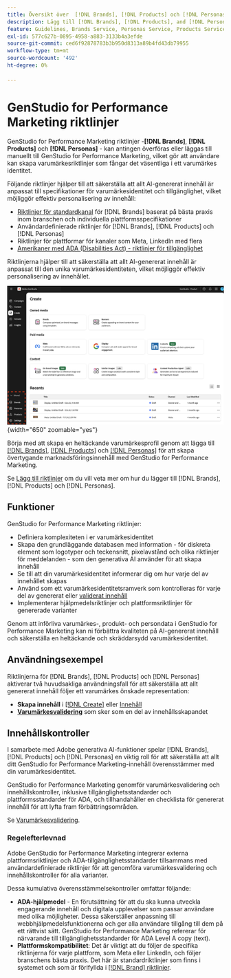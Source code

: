 ```yaml
---
title: Översikt över  [!DNL Brands], [!DNL Products] och [!DNL Personas]
description: Lägg till [!DNL Brands], [!DNL Products], and [!DNL Personas]  i GenStudio for Performance Marketing för att skapa en omfattande varumärkesprofil som innehåller alla aspekter av ett varumärkes representation.
feature: Guidelines, Brands Service, Personas Service, Products Service
exl-id: 577c627b-0895-4958-a883-3133b4a3efde
source-git-commit: ced6f92878783b3b950d8313a89b4fd43db79955
workflow-type: tm+mt
source-wordcount: '492'
ht-degree: 0%

---
```


# GenStudio for Performance Marketing riktlinjer

GenStudio for Performance Marketing riktlinjer -**[!DNL Brands]**, **[!DNL Products]** och **[!DNL Personas]** - kan antingen överföras eller läggas till manuellt till GenStudio for Performance Marketing, vilket gör att användare kan skapa varumärkesriktlinjer som fångar det väsentliga i ett varumärkes identitet.

Följande riktlinjer hjälper till att säkerställa att allt AI-genererat innehåll är anpassat till specifikationer för varumärkesidentitet och tillgänglighet, vilket möjliggör effektiv personalisering av innehåll:

* [Riktlinjer för standardkanal](/help/user-guide/guidelines/brands.md#default-channel-guidelines) för [!DNL Brands] baserat på bästa praxis inom branschen och individuella plattformsspecifikationer
* Användardefinierade riktlinjer för [!DNL Brands], [!DNL Products] och [!DNL Personas]
* Riktlinjer för plattformar för kanaler som Meta, LinkedIn med flera
* [Amerikaner med ADA (Disabilities Act) - riktlinjer för tillgänglighet](#compliance)

Riktlinjerna hjälper till att säkerställa att allt AI-genererat innehåll är anpassat till den unika varumärkesidentiteten, vilket möjliggör effektiv personalisering av innehållet.

![Riktlinjer i GenStudio for Performance Marketing](/help/assets/guidelines.png){width="650" zoomable="yes"}

Börja med att skapa en heltäckande varumärkesprofil genom att lägga till [[!DNL Brands]](/help/user-guide/guidelines/brands.md), [[!DNL Products]](/help/user-guide/guidelines/products.md) och [[!DNL Personas]](/help/user-guide/guidelines/personas.md) för att skapa övertygande marknadsföringsinnehåll med GenStudio for Performance Marketing.

Se [Lägg till riktlinjer](/help/user-guide/guidelines/add-guidelines.md) om du vill veta mer om hur du lägger till [!DNL Brands], [!DNL Products] och [!DNL Personas].

## Funktioner

GenStudio for Performance Marketing riktlinjer:

* Definiera komplexiteten i er varumärkesidentitet
* Skapa den grundläggande databasen med information - för diskreta element som logotyper och teckensnitt, pixelavstånd och olika riktlinjer för meddelanden - som den generativa AI använder för att skapa innehåll
* Se till att din varumärkesidentitet informerar dig om hur varje del av innehållet skapas
* Använd som ett varumärkesidentitetsramverk som kontrolleras för varje del av genererat eller [validerat innehåll](#brand-validation)
* Implementerar hjälpmedelsriktlinjer och plattformsriktlinjer för genererade varianter

Genom att införliva varumärkes-, produkt- och persondata i GenStudio for Performance Marketing kan ni förbättra kvaliteten på AI-genererat innehåll och säkerställa en heltäckande och skräddarsydd varumärkesidentitet.

## Användningsexempel

Riktlinjerna för [!DNL Brands], [!DNL Products] och [!DNL Personas] aktiverar två huvudsakliga användningsfall för att säkerställa att allt genererat innehåll följer ett varumärkes önskade representation:

* **Skapa innehåll** i [[!DNL Create]](/help/user-guide/create/overview.md) eller [Innehåll](/help/user-guide/content/overview.md)
* [**Varumärkesvalidering**](#brand-validation) som sker som en del av innehållsskapandet

## Innehållskontroller

I samarbete med Adobe generativa AI-funktioner spelar [!DNL Brands], [!DNL Products] och [!DNL Personas] en viktig roll för att säkerställa att allt ditt GenStudio for Performance Marketing-innehåll överensstämmer med din varumärkesidentitet.

GenStudio for Performance Marketing genomför varumärkesvalidering och innehållskontroller, inklusive tillgänglighetsstandarder och plattformsstandarder för ADA, och tillhandahåller en checklista för genererat innehåll för att lyfta fram förbättringsområden.

Se [Varumärkesvalidering](/help/user-guide/guidelines/brand-validation.md).

### Regelefterlevnad

Adobe GenStudio for Performance Marketing integrerar externa plattformsriktlinjer och ADA-tillgänglighetsstandarder tillsammans med användardefinierade riktlinjer för att genomföra varumärkesvalidering och innehållskontroller för alla varianter.

Dessa kumulativa överensstämmelsekontroller omfattar följande:

* **ADA-hjälpmedel** - En förutsättning för att du ska kunna utveckla engagerande innehåll och digitala upplevelser som passar användare med olika möjligheter. Dessa säkerställer anpassning till webbhjälpmedelsfunktionerna och ger alla användare tillgång till dem på ett rättvist sätt. GenStudio for Performance Marketing refererar för närvarande till tillgänglighetsstandarder för ADA Level A copy (text).
* **Plattformskompatibilitet**: Det är viktigt att du följer de specifika riktlinjerna för varje plattform, som Meta eller LinkedIn, och följer branschens bästa praxis. Det här är standardriktlinjer som finns i systemet och som är förifyllda i [[!DNL Brand] riktlinjer](/help/user-guide/guidelines/brands.md#brands-guidelines).

